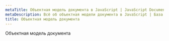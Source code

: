 ```yaml
---
metaTitle: Объектная модель документа в JavaScript | JavaScript Document Object Model
metaDescription: Всё об объектная модели документа в JavaScript | База знаний PurpleSchool
title: Объектная модель документа
---
```


Объектная модель документа
